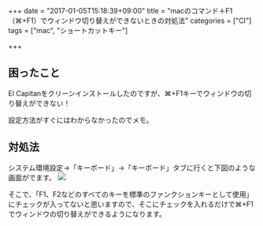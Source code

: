 +++
date = "2017-01-05T15:18:39+09:00"
title = "macのコマンド＋F1（⌘+F1）でウィンドウ切り替えができないときの対処法"
categories = ["CI"]
tags = ["mac", "ショートカットキー"]

+++

## 困ったこと
El Capitanをクリーンインストールしたのですが、⌘+F1キーでウィンドウの切り替えができない！

設定方法がすぐにはわからなかったのでメモ。

## 対処法

システム環境設定→「キーボード」→「キーボード」タブに行くと下図のような画面がでます。
<img src="/images/2017/01/keyboard-setting.png">

そこで、「F1、F2などのすべてのキーを標準のファンクションキーとして使用」にチェックが入ってないと思いますので、そこにチェックを入れるだけで⌘+F1でウィンドウの切り替えができるようになります。
